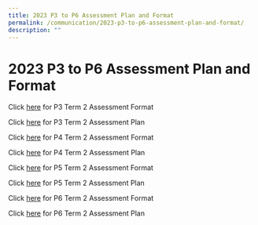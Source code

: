 ```yaml
---
title: 2023 P3 to P6 Assessment Plan and Format
permalink: /communication/2023-p3-to-p6-assessment-plan-and-format/
description: ""
---
```

# **2023 P3 to P6 Assessment Plan and Format**

Click [here](/files/Assessment%20Plan%20and%20Format/Term%202/2023_Term%202_P3_Assessment%20Format.pdf) for P3 Term 2 Assessment Format

Click [here](/files/Assessment%20Plan%20and%20Format/Term%202/2023_Term%202_P3%20Assessment%20Plan.pdf) for P3 Term 2 Assessment Plan

Click [here](/files/Assessment%20Plan%20and%20Format/Term%202/2023_Term%202_P4_Assessment%20Format.pdf) for P4 Term 2 Assessment Format 

Click [here](/files/Assessment%20Plan%20and%20Format/Term%202/2023_Term%202_P4_Assessment%20Plan.pdf) for P4 Term 2 Assessment Plan
  
Click [here](/files/Assessment%20Plan%20and%20Format/Term%202/2023_Term%202_P5_Assessment%20Format.pdf) for P5 Term 2 Assessment Format 
 
Click [here](/files/Assessment%20Plan%20and%20Format/Term%202/2023_Term%202_P5%20Assessment%20Plan.pdf) for P5 Term 2 Assessment Plan
 
Click [here](/files/Assessment%20Plan%20and%20Format/Term%202/2023_Term%202_P6_Assessment%20Format.pdf) for P6 Term 2 Assessment Format

Click [here](/files/Assessment%20Plan%20and%20Format/Term%202/2023_Term%202_P6%20Assessment%20Plan.pdf) for P6 Term 2 Assessment Plan